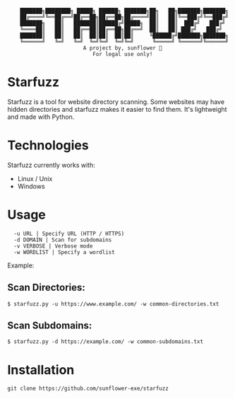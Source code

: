 ```
    ███████╗████████╗ █████╗ ██████╗ ███████╗██╗   ██╗███████╗███████╗
    ██╔════╝╚══██╔══╝██╔══██╗██╔══██╗██╔════╝██║   ██║╚══███╔╝╚══███╔╝
    ███████╗   ██║   ███████║██████╔╝█████╗  ██║   ██║  ███╔╝   ███╔╝ 
    ╚════██║   ██║   ██╔══██║██╔══██╗██╔══╝  ██║   ██║ ███╔╝   ███╔╝  
    ███████║   ██║   ██║  ██║██║  ██║██║     ╚██████╔╝███████╗███████╗
    ╚══════╝   ╚═╝   ╚═╝  ╚═╝╚═╝  ╚═╝╚═╝      ╚═════╝ ╚══════╝╚══════╝ 
                        A project by, sunflower 🌻
                           For legal use only!
```
# Starfuzz
Starfuzz is a tool for website directory scanning. Some websites may have hidden directories and
starfuzz makes it easier to find them. It's lightweight and made with Python.

# Technologies
Starfuzz currently works with:
* Linux / Unix
* Windows

# Usage
```
  -u URL | Specify URL (HTTP / HTTPS)
  -d DOMAIN | Scan for subdomains
  -v VERBOSE | Verbose mode
  -w WORDLIST | Specify a wordlist
```
Example:

Scan Directories:
-----------------
```
$ starfuzz.py -u https://www.example.com/ -w common-directories.txt
```
Scan Subdomains:
----------------
```
$ starfuzz.py -d https://example.com/ -w common-subdomains.txt
```
# Installation
```
git clone https://github.com/sunflower-exe/starfuzz
```

